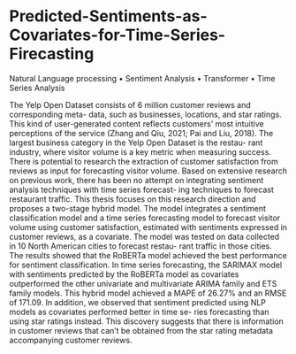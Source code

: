 # Predicted-Sentiments-as-Covariates-for-Time-Series-Firecasting
Natural Language processing • Sentiment Analysis • Transformer • Time Series Analysis


The Yelp Open Dataset consists of 6 million customer reviews and corresponding meta- data, such as businesses, locations, and star ratings. This kind of user-generated content reflects customers’ most intuitive perceptions of the service (Zhang and Qiu, 2021; Pai and Liu, 2018). The largest business category in the Yelp Open Dataset is the restau- rant industry, where visitor volume is a key metric when measuring success. There is potential to research the extraction of customer satisfaction from reviews as input for forecasting visitor volume. Based on extensive research on previous work, there has been no attempt on integrating sentiment analysis techniques with time series forecast- ing techniques to forecast restaurant traffic. This thesis focuses on this research direction and proposes a two-stage hybrid model. The model integrates a sentiment classification model and a time series forecasting model to forecast visitor volume using customer satisfaction, estimated with sentiments expressed in customer reviews, as a covariate. The model was tested on data collected in 10 North American cities to forecast restau- rant traffic in those cities. The results showed that the RoBERTa model achieved the best performance for sentiment classification. In time series forecasting, the SARIMAX model with sentiments predicted by the RoBERTa model as covariates outperformed the other univariate and multivariate ARIMA family and ETS family models. This hybrid model achieved a MAPE of 26.27% and an RMSE of 171.09. In addition, we observed that sentiment predicted using NLP models as covariates performed better in time se- ries forecasting than using star ratings instead. This discovery suggests that there is information in customer reviews that can’t be obtained from the star rating metadata accompanying customer reviews.
